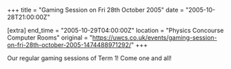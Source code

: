 +++
title = "Gaming Session on Fri 28th October 2005"
date = "2005-10-28T21:00:00Z"

[extra]
end_time = "2005-10-29T04:00:00Z"
location = "Physics Concourse Computer Rooms"
original = "https://uwcs.co.uk/events/gaming-session-on-fri-28th-october-2005-1474488971292/"
+++

Our regular gaming sessions of Term 1\! Come one and all\!

